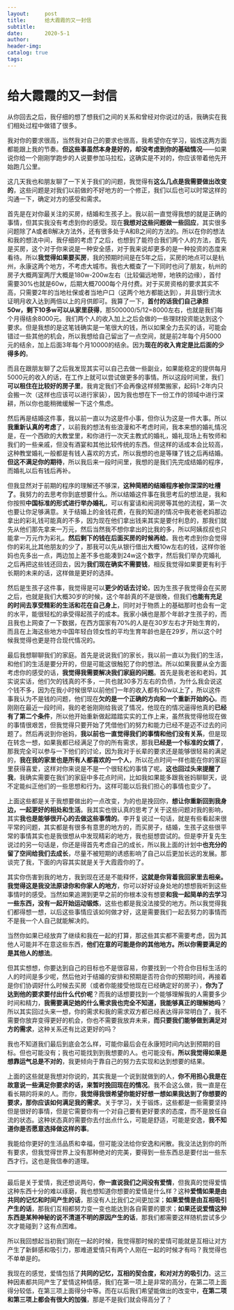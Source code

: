 ```yaml
---
layout:     post  
title:      给大霞霞的又一封信
subtitle:  
date:       2020-5-1  
author:  
header-img: 
catalog: true  
tags:
--- 
```


# 给大霞霞的又一封信

从你回去之后，我仔细的想了想我们之间的关系和曾经对你说过的话，我确实在我们相处过程中做错了很多。

我对你的要求很高，当然我对自己的要求也很高，我希望你在学习，锻炼这两方面都能跟上我的节奏。**但这些事虽然本身是好的，却没考虑到你的基础情况**——如果说你给一个刚刚学跑步的人说要参加马拉松，这确实是不对的，你应该带着他先开始跑几公里。

这几天我也和朋友聊了一下关于我们的问题，我觉得有**这么几点是我需要做出改变的**，这些问题是对我们以前做的不好地方的一个修正，我们以后也可以时常这样的沟通一下，确定对方的感受和需求。

首先是在对你最关注的买房，结婚和生孩子上。我以前一直觉得我想的就是正确的事情，但其实我没有考虑到你的感受。现在**我想对这些问题做一些回应**，其实很多问题除了A或者B解决方法外，还有很多处于A和B之间的方法的。所以在你的想法和我的想法中间，我仔细的考虑了之后，也想到了能符合我们两个人的方法，首先是买房，这个对于你来说是一种安全感，对于我来说却更多的是一种投资的态度来看待。所以**我觉得如果要买房**，我的预期时间是在5年之后，买房的地点可以是杭州，永康这两个地方，不考虑大城市。我也大概查了一下同时也问了朋友，杭州的房子大概两室两厅大概是180w-200w左右（比较偏远地带，地铁的边缘），首付需要30%也就是60w，后期大概7000每个月付费。对于买房资格的要求其实不高，只需要2年的当地社保或者当地户口（这两个地方都能达到），并且银行流水证明月收入达到两倍以上的月供即可。我算了一下，**首付的话我们自己承担50w，剩下10多w可以从家里获得**，那500000/5/12=8000左右，也就是我们每个月得结余8000元。我们两个人的收入加上之后会做的一些理财投资能达到这个要求。但是我想的是这笔钱确实是一笔很大的钱，所以如果全力去买的话，可能会错过一些其他的机会，所以我想给自己留出了一点空间，就是前2年每个月5000元的结余，加上后面3年每个月10000的结余。因为**现在的收入肯定是比后面的少得多的**。

而且在跟朋友聊了之后我发现其实可以自己去做一些副业，如果能稳定的提供每月5000元的收入的话，在工作上就可以尝试做更多的事情。所以这段时间里，我们**可以租住在比较好的房子里**，我肯定我们不会再像这样频繁搬家，起码1-2年内只会搬一次（这样也应该可以进行家装），因为我也想在下一份工作的领域中进行深耕，所以你也能稍微缓解一下这个焦虑。

然后再是结婚这件事，我以前一直以为这是件小事，但你认为这是一件大事。所以**我重新认真的考虑**了，以前我的想法有些浪漫和不考虑时间，我本来想的婚礼情况是，在一个西欧的大教堂里，和你进行一次天主教式的婚礼，婚礼现场上有牧师和我们的一些亲戚，但没有酒宴和其他比较传统的东西。但这样的话成本会比较高，这种教堂婚礼一般都是有钱人喜欢的方式，所以我想的也是等赚了钱之后再结婚。**但这不满足你的期待**，所以我后来一段时间里，我想的是我们先完成结婚的程序，而婚礼以后有钱后再补。

但我显然对于前期的程序的理解还不够深，**这种简陋的结婚程序被你深深的吐槽了**。我努力的去思考你到底想要什么。所以结婚这件事在我思考后的想法是，我和你按照**中国标准的形式进行举办婚礼**，可以有宴请和闹洞房等其他的流程，第一次也要让你足够满意。关于结婚上的金钱花费，在我的知道的情况中我老爸老妈那边拿出的彩礼钱可能真的不多，因为现在他们拿出钱来其实是要付利息的，那我们就先从他们那先拿来一万元，然后当然我不想你拿出的比我的多，所以阿姨叔叔也只能拿一万元作为彩礼。**然后剩下的钱在后面买房的时候再给**。我也考虑到你会觉得你的彩礼比其他朋友的少了，那我可以先从银行借出大概10w左右的钱，这样你爸妈也先多出一点，两边加上差不多也能凑到24w这个数字，然后我们举办完婚礼之后再把这些钱还回去，因为**我们现在确实不需要钱**，相反我觉得如果要更有利于长期的未来的话，这样做是更好的选择。

然后是生孩子这件事，我觉得是可以**更少的话去讨论**，因为生孩子我觉得会在买房之后，也就是我们大概30岁的时候，这个年龄真的不是很晚，但我们**也能有充足的时间去享受精彩的生活和花在自己身上**，同时对于物质上的基础那时也会有一定的水平，能很轻松的承受得起孩子的成本。我家小姨也是那个年龄才生孩子的，而且我也上网查了一下数据，在西方国家有70%的人是在30岁左右才开始生育的，而且在上海这些地方中国年轻白领女性的平均生育年龄也是在29岁，所以这个时候我觉得也更是符合现代情况的。

最后我想聊聊我们的家庭。首先是说说我们的家长，我以前一直以为我们的生活，和他们的生活是要分开的，但是可能这很触犯了你的想法。所以如果我要从全方面考虑你的感受的话，**我觉得我需要解决我们家庭的问题**。首先是我老爸和老妈，其实说实话，他们欠的钱真的不多，一共也就30多万左右的负债，为什么我会说这个钱不多，因为在我小时候很早以前他们一年的收入都有50w以上了，所以这件事我认为不是钱的问题，他们现在**欠的是一个正确的方向和一个重新开始的心**。而刚刚在最近一段时间，我的老爸刚刚给我说了情况，他现在的情况逼得他真的**已经有了第二个条件**，所以他开始重新做起踏踏实实的工作上来，虽然我觉得他现在做的事情很艰苦，但我觉得只要开始了凭借他们的努力和能力已经不是迈不过去的问题了。然后再说到你爸妈，**我以前也一直觉得我们的事情和他们没有关系**，但是现在转念一想，如果我都已经满足了你的所有需求，那我**已经是一个标准的女婿了**，那我完全可以参与一下他们的讨论，因为我对于长辈的要求还是能够很轻易的满足的，**我在我的家里也是所有人都喜欢的一个人**，所以花点时间一样也能在你的家庭里获得喜爱，这样对你来说是不是一个很轻松的事情了呢。**这也回过头来提醒了我**，我确实需要在我们的家庭中多花点时间，比如我如果能多跟我爸妈聊聊天，说不定能纠正他们的一些思想和行为。这样可能以后我们担心的事情也变少了。

上面这些都是关于我想要做出的一点改变，为的也是挽回你，**想让你重新回到我身边，一起更好的相处和生活**。我其实也很认真的思考了关于这些问题对我的影响，其实**我也是能够很开心的去做这些事情的**。李开复说过一句话，就是有些看起来很平常的问题，其实都是有很多有意思的地方的，而买房子，结婚，生孩子这些很平常的事情其实也是我很想从中发现精彩的地方，我也挺想尝试的。但是李开复先生说过的另一句话是，你还是得首先考虑自己的成长，所以我上面的计划中**也充分的留了空间给我们去成长**，尽量不被短期的诱惑影响了自己以后更加长远的发展。那谈完了我，下面的内容其实就是关于大霞霞你的了。

其实你伤害到我的地方，我到现在还是不能释怀，**这就是你背着我回家里去相亲。我觉得这是我没法原谅你和你家人的地方**，你可以好好设身处地的想想我听到这些事情时的感受。当然如果追溯到更早之前的你根本没有想要**和我一起简单的去学习一些东西，没有一起开始运动锻炼**，这些也都是我没法接受的地方。所以我觉得我们都得想一想，以后这些事情应该如何做才好，这是需要我们一起去努力的事情而不是我一个人自己就能解决的。

当然你如果已经放弃了继续和我在一起的打算，那这些其实都不需要考虑，因为其他人可能并不在意这些东西，**他们在意的可能是你的其他地方。所以你需要满足的是其他人的想法**。

但其实想想，你要达到自己的目标也不是很容易，你要找到一个符合你目标生活的人的时间是多少呢，然后他对于结婚的安排和预期是否符合你的预期时间，再接着是你们协调好什么时候去买房（或者你能接受他现在已经确定好的房子），**你为了达到他的要求要付出什么代价呢**？而我的话想要找到一个能够理解我的人需要多少时间和精力，**我需要满足她的什么需求我也完全不知道，我能够真正的理解她吗**？所以其实回过头来一想，你的需求和我的需求双方都已经表达得非常明白了，我不需要你放弃变得更好的机会，你也不需要我放弃未来，**而只要我们能够做到满足对方的需求**，这种关系还有比这更好的吗？

我也不知道我们最后到底会怎么样，可能你最后会在永康短时间内达到预期的目标。但也可能没有；我也可能找到到我想要的人。也可能没有。**所以我觉得如果是想靠运气总是不对的**，我更倾向于靠自己的努力去实现和达到想要的结果。

上面的这些就是我想对你说的，其实我是一个说到就做到的人，**你不用担心我是在故意说一些满足你要求的话，来暂时挽回现在的情况**。我不会这么做，我一直是在看长期的将来的人。而你，**我觉得我很希望你能好好想一想如果我达到了你想要的要求，那你应该如何满足我的需求**。关于学习，关于锻炼，这些都是一些需要坚持但是很好的事情，但是它需要你有一个对自己要有更好要求的态度，而不是放任自流的状态。这种状态真的需要你去付出点什么，可能是舒适，可能是安逸，**我不知道你是否愿意选择做这样的事**。

我能给你更好的生活品质和幸福，但可能没法给你安逸和闲散。我没法达到你的所有要求，但我觉得世界上没有那种绝对的完美，要得到一些东西总是要付出一些东西才行。这也是我信奉的道理。

---- 

最后是关于爱情，我还想说两句，**你一直说我们之间没有爱情**，但我真的觉得爱情这种东西十分的难以琢磨，我也想知道你想要的爱情是什么样？这种**爱情如果是由共同的记忆和时间产生的话**，那没有人比我们之间更加深；**如果爱情是由互相吸引产生的话**，那我们互相都努力变一变也能达到各自需要的要求；**如果还说爱情这种东西是某种神秘的说不清道不明的原因产生的话**，那我们都需要这样随机尝试多少次才能碰到？这有点困难。

所以我回想起当初我们刚在一起的时候，我觉得那时候的爱情可能就是互相让对方产生了新鲜感和吸引力，那难道爱情只有两个人刚在一起的时候才有吗？我觉得也不单单是的。

我现在的感觉，爱情包括了**共同的记忆，互相的契合度，和对对方的吸引力**。这三种因素都共同产生了爱情这种情感，我们在第一项上是非常的高分，在第二项上面得分较低，在第三项上面得分中等。而在以后我们希望能做出的改变中，**在第二项和第三项上都会有很大的加强**，那是不是我们就会得高分了？



